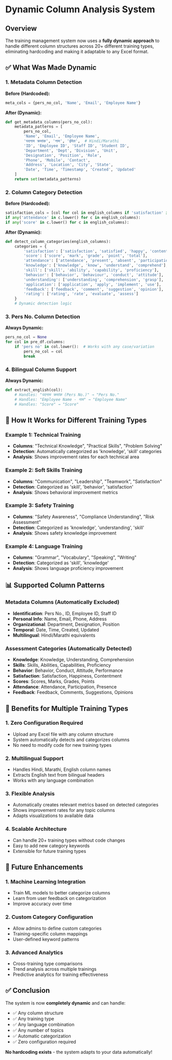 # Dynamic Column Analysis System

## Overview
The training management system now uses a **fully dynamic approach** to handle different column structures across 20+ different training types, eliminating hardcoding and making it adaptable to any Excel format.

## ✅ What Was Made Dynamic

### 1. **Metadata Column Detection**
**Before (Hardcoded):**
```python
meta_cols = {pers_no_col, 'Name', 'Email', 'Employee Name'}
```

**After (Dynamic):**
```python
def get_metadata_columns(pers_no_col):
    metadata_patterns = [
        pers_no_col,
        'Name', 'Email', 'Employee Name',
        'पदनाम क्रमांक', 'नाम', 'ईमेल',  # Hindi/Marathi
        'ID', 'Employee ID', 'Staff ID', 'Student ID',
        'Department', 'Dept', 'Division', 'Unit',
        'Designation', 'Position', 'Role',
        'Phone', 'Mobile', 'Contact',
        'Address', 'Location', 'City', 'State',
        'Date', 'Time', 'Timestamp', 'Created', 'Updated'
    ]
    return set(metadata_patterns)
```

### 2. **Column Category Detection**
**Before (Hardcoded):**
```python
satisfaction_cols = [col for col in english_columns if 'satisfaction' in col.lower()]
if any('attendance' in c.lower() for c in english_columns):
if any('score' in c.lower() for c in english_columns):
```

**After (Dynamic):**
```python
def detect_column_categories(english_columns):
    categories = {
        'satisfaction': ['satisfaction', 'satisfied', 'happy', 'content'],
        'score': ['score', 'mark', 'grade', 'point', 'total'],
        'attendance': ['attendance', 'present', 'absent', 'participation'],
        'knowledge': ['knowledge', 'know', 'understand', 'comprehend'],
        'skill': ['skill', 'ability', 'capability', 'proficiency'],
        'behavior': ['behavior', 'behaviour', 'conduct', 'attitude'],
        'understanding': ['understanding', 'comprehension', 'grasp'],
        'application': ['application', 'apply', 'implement', 'use'],
        'feedback': ['feedback', 'comment', 'suggestion', 'opinion'],
        'rating': ['rating', 'rate', 'evaluate', 'assess']
    }
    # Dynamic detection logic
```

### 3. **Pers No. Column Detection**
**Always Dynamic:**
```python
pers_no_col = None
for col in pre_df.columns:
    if 'pers no' in col.lower():  # Works with any case/variation
        pers_no_col = col
        break
```

### 4. **Bilingual Column Support**
**Always Dynamic:**
```python
def extract_english(col):
    # Handles: "पदनाम क्रमांक (Pers No.)" → "Pers No."
    # Handles: "Employee Name - नाम" → "Employee Name"
    # Handles: "Score" → "Score"
```

## 🔧 How It Works for Different Training Types

### **Example 1: Technical Training**
- **Columns**: "Technical Knowledge", "Practical Skills", "Problem Solving"
- **Detection**: Automatically categorized as 'knowledge', 'skill' categories
- **Analysis**: Shows improvement rates for each technical area

### **Example 2: Soft Skills Training**
- **Columns**: "Communication", "Leadership", "Teamwork", "Satisfaction"
- **Detection**: Categorized as 'skill', 'behavior', 'satisfaction'
- **Analysis**: Shows behavioral improvement metrics

### **Example 3: Safety Training**
- **Columns**: "Safety Awareness", "Compliance Understanding", "Risk Assessment"
- **Detection**: Categorized as 'knowledge', 'understanding', 'skill'
- **Analysis**: Shows safety knowledge improvement

### **Example 4: Language Training**
- **Columns**: "Grammar", "Vocabulary", "Speaking", "Writing"
- **Detection**: Categorized as 'skill', 'knowledge'
- **Analysis**: Shows language proficiency improvement

## 📊 Supported Column Patterns

### **Metadata Columns (Automatically Excluded)**
- **Identification**: Pers No., ID, Employee ID, Staff ID
- **Personal Info**: Name, Email, Phone, Address
- **Organizational**: Department, Designation, Position
- **Temporal**: Date, Time, Created, Updated
- **Multilingual**: Hindi/Marathi equivalents

### **Assessment Categories (Automatically Detected)**
- **Knowledge**: Knowledge, Understanding, Comprehension
- **Skills**: Skills, Abilities, Capabilities, Proficiency
- **Behavior**: Behavior, Conduct, Attitude, Performance
- **Satisfaction**: Satisfaction, Happiness, Contentment
- **Scores**: Scores, Marks, Grades, Points
- **Attendance**: Attendance, Participation, Presence
- **Feedback**: Feedback, Comments, Suggestions, Opinions

## 🎯 Benefits for Multiple Training Types

### **1. Zero Configuration Required**
- Upload any Excel file with any column structure
- System automatically detects and categorizes columns
- No need to modify code for new training types

### **2. Multilingual Support**
- Handles Hindi, Marathi, English column names
- Extracts English text from bilingual headers
- Works with any language combination

### **3. Flexible Analysis**
- Automatically creates relevant metrics based on detected categories
- Shows improvement rates for any topic columns
- Adapts visualizations to available data

### **4. Scalable Architecture**
- Can handle 20+ training types without code changes
- Easy to add new category keywords
- Extensible for future training types

## 🚀 Future Enhancements

### **1. Machine Learning Integration**
- Train ML models to better categorize columns
- Learn from user feedback on categorization
- Improve accuracy over time

### **2. Custom Category Configuration**
- Allow admins to define custom categories
- Training-specific column mappings
- User-defined keyword patterns

### **3. Advanced Analytics**
- Cross-training type comparisons
- Trend analysis across multiple trainings
- Predictive analytics for training effectiveness

## ✅ Conclusion

The system is now **completely dynamic** and can handle:
- ✅ Any column structure
- ✅ Any training type
- ✅ Any language combination
- ✅ Any number of topics
- ✅ Automatic categorization
- ✅ Zero configuration required

**No hardcoding exists** - the system adapts to your data automatically! 